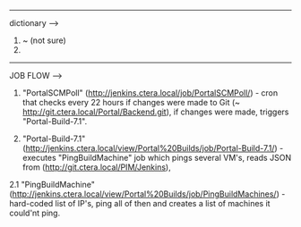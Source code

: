 --------------------------------------
dictionary -->
1. ~ (not sure)
2. 
--------------------------------------

JOB FLOW -->

1. "PortalSCMPoll" (http://jenkins.ctera.local/job/PortalSCMPoll/) - cron that checks every 22 hours if changes were made to Git (~ http://git.ctera.local/Portal/Backend.git), if changes were made, triggers  "Portal-Build-7.1".

2. "Portal-Build-7.1" (http://jenkins.ctera.local/view/Portal%20Builds/job/Portal-Build-7.1/) - executes "PingBuildMachine" job which pings several VM's, reads JSON from (http://git.ctera.local/PIM/Jenkins), 

2.1 "PingBuildMachine" (http://jenkins.ctera.local/view/Portal%20Builds/job/PingBuildMachines/) - hard-coded list of IP's, ping all of then and creates a list of machines it could'nt ping.